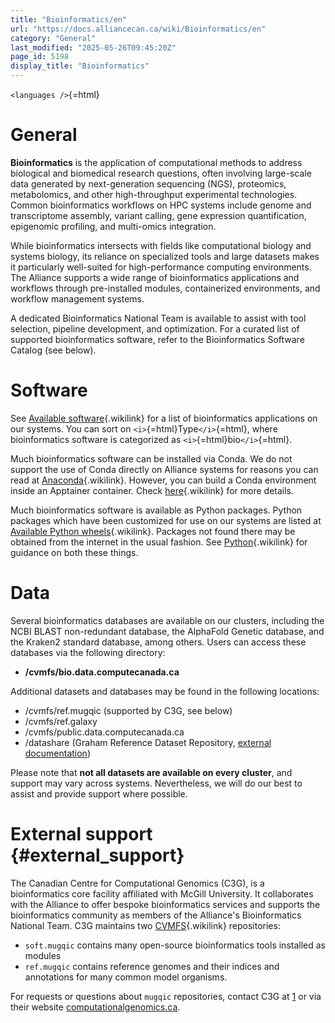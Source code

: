 ```yaml
---
title: "Bioinformatics/en"
url: "https://docs.alliancecan.ca/wiki/Bioinformatics/en"
category: "General"
last_modified: "2025-05-26T09:45:20Z"
page_id: 5198
display_title: "Bioinformatics"
---
```


`<languages />`{=html}

# General

**Bioinformatics** is the application of computational methods to address biological and biomedical research questions, often involving large-scale data generated by next-generation sequencing (NGS), proteomics, metabolomics, and other high-throughput experimental technologies. Common bioinformatics workflows on HPC systems include genome and transcriptome assembly, variant calling, gene expression quantification, epigenomic profiling, and multi-omics integration.

While bioinformatics intersects with fields like computational biology and systems biology, its reliance on specialized tools and large datasets makes it particularly well-suited for high-performance computing environments. The Alliance supports a wide range of bioinformatics applications and workflows through pre-installed modules, containerized environments, and workflow management systems.

A dedicated Bioinformatics National Team is available to assist with tool selection, pipeline development, and optimization. For a curated list of supported bioinformatics software, refer to the Bioinformatics Software Catalog (see below).

# Software

See [Available software](https://docs.alliancecan.ca/Available_software#List_of_globally-installed_modules "Available software"){.wikilink} for a list of bioinformatics applications on our systems. You can sort on `<i>`{=html}Type`</i>`{=html}, where bioinformatics software is categorized as `<i>`{=html}bio`</i>`{=html}.

Much bioinformatics software can be installed via Conda. We do not support the use of Conda directly on Alliance systems for reasons you can read at [Anaconda](https://docs.alliancecan.ca/Anaconda "Anaconda"){.wikilink}. However, you can build a Conda environment inside an Apptainer container. Check [here](https://docs.alliancecan.ca/Apptainer#Using_Conda_in_Apptainer "here"){.wikilink} for more details.

Much bioinformatics software is available as Python packages. Python packages which have been customized for use on our systems are listed at [Available Python wheels](https://docs.alliancecan.ca/Available_Python_wheels "Available Python wheels"){.wikilink}. Packages not found there may be obtained from the internet in the usual fashion. See [Python](https://docs.alliancecan.ca/Python#Creating_and_using_a_virtual_environment "Python"){.wikilink} for guidance on both these things.

# Data

Several bioinformatics databases are available on our clusters, including the NCBI BLAST non-redundant database, the AlphaFold Genetic database, and the Kraken2 standard database, among others. Users can access these databases via the following directory:

- **/cvmfs/bio.data.computecanada.ca**

Additional datasets and databases may be found in the following locations:

- /cvmfs/ref.mugqic (supported by C3G, see below)
- /cvmfs/ref.galaxy
- /cvmfs/public.data.computecanada.ca
- /datashare (Graham Reference Dataset Repository, [external documentation](https://helpwiki.sharcnet.ca/wiki/Graham_Reference_Dataset_Repository))

Please note that **not all datasets are available on every cluster**, and support may vary across systems. Nevertheless, we will do our best to assist and provide support where possible.

# External support {#external_support}

The Canadian Centre for Computational Genomics (C3G), is a bioinformatics core facility affiliated with McGill University. It collaborates with the Alliance to offer bespoke bioinformatics services and supports the bioinformatics community as members of the Alliance\'s Bioinformatics National Team. C3G maintains two [CVMFS](https://docs.alliancecan.ca/CVMFS "CVMFS"){.wikilink} repositories:

- `soft.mugqic` contains many open-source bioinformatics tools installed as modules
- `ref.mugqic` contains reference genomes and their indices and annotations for many common model organisms.

For requests or questions about `mugqic` repositories, contact C3G at [1](https://docs.alliancecan.ca/mailto:tech.dev@computationalgenomics.ca) or via their website [computationalgenomics.ca](https://computationalgenomics.ca).

